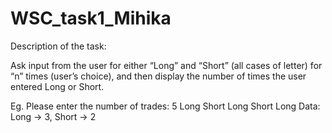 # WSC_task1_Mihika

Description of the task:
<aside>


Ask input from the user for either “Long” and “Short” (all cases of letter) for “n” times (user’s choice), and then display the number of times the user entered Long or Short.

Eg. Please enter the number of trades: 5
      Long 
      Short
      Long
      Short
      Long
      Data: Long → 3, Short → 2

</aside>
